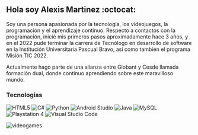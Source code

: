 ## Hola soy Alexis Martinez :octocat:
Soy una persona apasionada por la tecnología, los videojuegos, la programación y el aprendizaje continuo.
Respecto a contactos con la programación, inicié mis primeros pasos aproximadamente hace 3 años, y en el 2022 pude terminar la carrera de Tecnólogo en desarrollo de software en la Institución Universitaria Pascual Bravo, así como también el programa Misión TIC 2022.

Actualmente hago parte de una alianza entre Globant y Cesde llamada formación dual, donde continuo aprendiendo sobre este maravilloso mundo.


### Tecnologías
![HTML5](https://img.shields.io/badge/html5-%23E34F26.svg?style=for-the-badge&logo=html5&logoColor=white)
![C#](https://img.shields.io/badge/c%23-%23239120.svg?style=for-the-badge&logo=c-sharp&logoColor=white)
![Python](https://img.shields.io/badge/python-3670A0?style=for-the-badge&logo=python&logoColor=ffdd54)
![Android Studio](https://img.shields.io/badge/Android%20Studio-3DDC84.svg?style=for-the-badge&logo=android-studio&logoColor=white)
![Java](https://img.shields.io/badge/java-%23ED8B00.svg?style=for-the-badge&logo=java&logoColor=white)
![MySQL](https://img.shields.io/badge/mysql-%2300f.svg?style=for-the-badge&logo=mysql&logoColor=white)
![Playstation 4](https://img.shields.io/badge/Playstation%204-003791?style=for-the-badge&logo=playstation-4&logoColor=white)
![Visual Studio Code](https://img.shields.io/badge/Visual%20Studio%20Code-0078d7.svg?style=for-the-badge&logo=visual-studio-code&logoColor=white)
  
![videogames](https://firebasestorage.googleapis.com/v0/b/proyecto1cesdeja.appspot.com/o/img1.jpg?alt=media&token=c4144caf-2184-4142-a48b-30c771915bf4)

